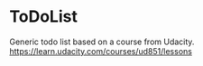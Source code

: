 # ToDoList
Generic todo list based on a course from Udacity.
https://learn.udacity.com/courses/ud851/lessons
